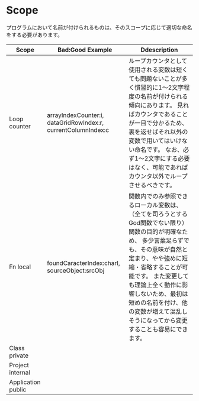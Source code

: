 # Scope

プログラムにおいて名前が付けられるものは、そのスコープに応じて適切な命名をする必要があります。

<table>
<thead>
<tr>
  <th>Scope</th>
  <th>Bad:Good Example</th>
  <th>Ddescription</th>
</tr>
</thead>

<tbody>
<tr>
  <td>Loop counter</td>
  <td>arrayIndexCounter:i, dataGridRowIndex:r, currentColumnIndex:c </td>
  <td>
ループカウンタとして使用される変数は短くても問題ないことが多く慣習的に1～2文字程度の名前が付けられる傾向にあります。
見ればカウンタであることが一目で分かるため、裏を返せばそれ以外の変数で用いてはいけない命名です。
なお、必ず1～2文字にする必要はなく、可能であればカウンタ以外でループさせるべきです。
  </td>
</tr>

<tr>
  <td>Fn local</td>
  <td>foundCaracterIndex:charI, sourceObject:srcObj</td>
  <td>
関数内でのみ参照できるローカル変数は、（全てを司ろうとするGod関数でない限り）関数の目的が明確なため、
多少言葉足らずでも、その意味が自然と定まり、やや強めに短縮・省略することが可能です。
また変更しても理論上全く動作に影響しないため、最初は短めの名前を付け、他の変数が増えて混乱しそうになってから変更することも容易にできます。
  </td>
</tr>

<tr>
  <td>Class private</td>
  <td></td>
  <td>

  </td>
</tr>

<tr>
  <td>Project internal</td>
  <td></td>
  <td>

  </td>
</tr>

<tr>
  <td>Application public</td>
  <td></td>
  <td>

  </td>
</tr>
</tbody>
</table>

